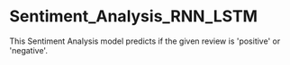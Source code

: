 # Sentiment_Analysis_RNN_LSTM
This Sentiment Analysis model predicts if the given review is 'positive' or 'negative'.  
